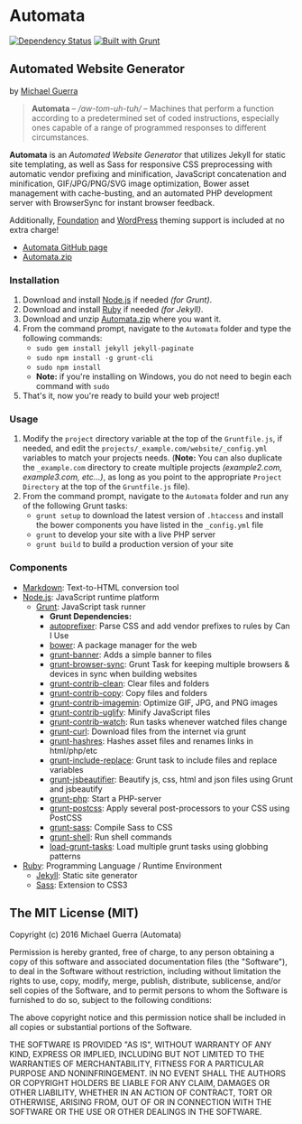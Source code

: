 # Automata

[![Dependency Status](https://david-dm.org/msguerra74/automata.svg?style=flat)](https://david-dm.org/msguerra74/automata) [![Built with Grunt](https://cdn.gruntjs.com/builtwith.png)](http://gruntjs.com/)

## Automated Website Generator

by [Michael Guerra](http://msguerra74.com)

> **Automata** – */aw-tom-uh-tuh/* – Machines that perform a function according to a predetermined set of coded instructions, especially ones capable of a range of programmed responses to different circumstances.

**Automata** is an *Automated Website Generator* that utilizes Jekyll for static site templating, as well as Sass for responsive CSS preprocessing with automatic vendor prefixing and minification, JavaScript concatenation and minification, GIF/JPG/PNG/SVG image optimization, Bower asset management with cache-busting, and an automated PHP development server with BrowserSync for instant browser feedback.

Additionally, [Foundation](http://foundation.zurb.com) and [WordPress](https://wordpress.org) theming support is included at no extra charge!

- [Automata GitHub page](https://github.com/msguerra74/Automata)
- [Automata.zip](https://github.com/msguerra74/Automata/archive/master.zip)

### Installation

1. Download and install [Node.js](http://nodejs.org) if needed *(for Grunt)*.
2. Download and install [Ruby](https://www.ruby-lang.org/en) if needed *(for Jekyll)*.
3. Download and unzip [Automata.zip](https://github.com/msguerra74/Automata/archive/master.zip) where you want it.
4. From the command prompt, navigate to the `Automata` folder and type the following commands:
    - `sudo gem install jekyll jekyll-paginate`
    - `sudo npm install -g grunt-cli`
    - `sudo npm install`
    - **Note:** if you're installing on Windows, you do not need to begin each command with `sudo`
5. That's it, now you're ready to build your web project!

### Usage

1. Modify the `project` directory variable at the top of the `Gruntfile.js`, if needed, and edit the `projects/_example.com/website/_config.yml` variables to match your projects needs. (**Note:** You can also duplicate the `_example.com` directory to create multiple projects *(example2.com, example3.com, etc...)*, as long as you point to the appropriate `Project Directory` at the top of the `Gruntfile.js` file).
2. From the command prompt, navigate to the `Automata` folder and run any of the following Grunt tasks:
    - `grunt setup` to download the latest version of `.htaccess` and install the bower components you have listed in the `_config.yml` file
    - `grunt` to develop your site with a live PHP server
    - `grunt build` to build a production version of your site

### Components

- [Markdown](http://daringfireball.net/projects/markdown): Text-to-HTML conversion tool
- [Node.js](http://nodejs.org): JavaScript runtime platform
    - [Grunt](http://gruntjs.com): JavaScript task runner
        - **Grunt Dependencies:**
        - [autoprefixer](https://github.com/postcss/autoprefixer): Parse CSS and add vendor prefixes to rules by Can I Use
        - [bower](http://bower.io): A package manager for the web
        - [grunt-banner](https://github.com/mattstyles/grunt-banner): Adds a simple banner to files
        - [grunt-browser-sync](https://github.com/BrowserSync/grunt-browser-sync): Grunt Task for keeping multiple browsers & devices in sync when building websites
        - [grunt-contrib-clean](https://github.com/gruntjs/grunt-contrib-clean): Clear files and folders
        - [grunt-contrib-copy](https://github.com/gruntjs/grunt-contrib-copy): Copy files and folders
        - [grunt-contrib-imagemin](https://github.com/gruntjs/grunt-contrib-imagemin): Optimize GIF, JPG, and PNG images
        - [grunt-contrib-uglify](https://github.com/gruntjs/grunt-contrib-uglify): Minify JavaScript files
        - [grunt-contrib-watch](https://github.com/gruntjs/grunt-contrib-watch): Run tasks whenever watched files change
        - [grunt-curl](https://github.com/twolfson/grunt-curl): Download files from the internet via grunt
        - [grunt-hashres](https://github.com/luismahou/grunt-hashres): Hashes asset files and renames links in html/php/etc
        - [grunt-include-replace](https://github.com/alanshaw/grunt-include-replace): Grunt task to include files and replace variables
        - [grunt-jsbeautifier](https://github.com/vkadam/grunt-jsbeautifier): Beautify js, css, html and json files using Grunt and jsbeautify
        - [grunt-php](https://github.com/sindresorhus/grunt-php): Start a PHP-server
        - [grunt-postcss](https://github.com/nDmitry/grunt-postcss): Apply several post-processors to your CSS using PostCSS
        - [grunt-sass](https://github.com/sindresorhus/grunt-sass): Compile Sass to CSS
        - [grunt-shell](https://github.com/sindresorhus/grunt-shell): Run shell commands
        - [load-grunt-tasks](https://github.com/sindresorhus/load-grunt-tasks): Load multiple grunt tasks using globbing patterns
- [Ruby](https://www.ruby-lang.org/en): Programming Language / Runtime Environment
    - [Jekyll](http://jekyllrb.com): Static site generator
    - [Sass](http://sass-lang.com): Extension to CSS3

## The MIT License (MIT)

Copyright (c) 2016 Michael Guerra (Automata)

Permission is hereby granted, free of charge, to any person obtaining a copy of this software and associated documentation files (the "Software"), to deal in the Software without restriction, including without limitation the rights to use, copy, modify, merge, publish, distribute, sublicense, and/or sell copies of the Software, and to permit persons to whom the Software is furnished to do so, subject to the following conditions:

The above copyright notice and this permission notice shall be included in all copies or substantial portions of the Software.

THE SOFTWARE IS PROVIDED "AS IS", WITHOUT WARRANTY OF ANY KIND, EXPRESS OR IMPLIED, INCLUDING BUT NOT LIMITED TO THE WARRANTIES OF MERCHANTABILITY, FITNESS FOR A PARTICULAR PURPOSE AND NONINFRINGEMENT. IN NO EVENT SHALL THE AUTHORS OR COPYRIGHT HOLDERS BE LIABLE FOR ANY CLAIM, DAMAGES OR OTHER LIABILITY, WHETHER IN AN ACTION OF CONTRACT, TORT OR OTHERWISE, ARISING FROM, OUT OF OR IN CONNECTION WITH THE SOFTWARE OR THE USE OR OTHER DEALINGS IN THE SOFTWARE.